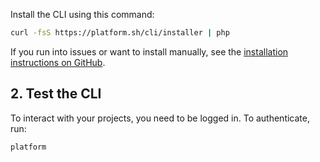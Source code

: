 Install the CLI using this command:

```bash
curl -fsS https://platform.sh/cli/installer | php
```

If you run into issues or want to install manually, see the [installation instructions on GitHub](https://github.com/platformsh/platformsh-cli#user-content-installation).

## 2. Test the CLI

To interact with your projects, you need to be logged in.
To authenticate, run:

```bash
platform
```
